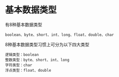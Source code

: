 # 基本数据类型

有8种基本数据类型

```
boolean、byte、short、int、long、float、double、char
```

8种基本数据类型习惯上可分为以下四大类型

```
逻辑类型：boolean
整数类型：byte、short、int、long
字符类型：char
浮点类型：float、double 
```



